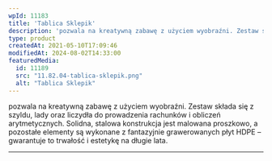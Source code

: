 ```yaml
---
wpId: 11183
title: 'Tablica Sklepik'
description: 'pozwala na kreatywną zabawę z użyciem wyobraźni. Zestaw składa się z szyldu, lady oraz liczydła do prowadzenia rachunków i obliczeń arytmetycznych. Solidna, stalowa konstrukcja jest malowana proszkowo, a pozostałe elementy są wykonane z fantazyjnie grawerowanych płyt HDPE – gwarantuje to trwałość i estetykę na długie lata.'
type: product
createdAt: 2021-05-10T17:09:46
modifiedAt: 2024-08-02T14:33:00
featuredMedia:
  id: 11189
  src: "11.82.04-tablica-sklepik.png"
  alt: "Tablica Sklepik"
---
```



pozwala na kreatywną zabawę z użyciem wyobraźni. Zestaw składa się z szyldu, lady oraz liczydła do prowadzenia rachunków i obliczeń arytmetycznych. Solidna, stalowa konstrukcja jest malowana proszkowo, a pozostałe elementy są wykonane z fantazyjnie grawerowanych płyt HDPE – gwarantuje to trwałość i estetykę na długie lata.

* * *